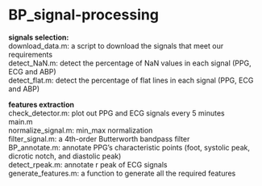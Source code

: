 # BP_signal-processing
**signals selection:**\
download_data.m: a script to download the signals that meet our requirements\
detect_NaN.m: detect the percentage of NaN values in each signal (PPG, ECG and ABP)\
detect_flat.m: detect the percentage of flat lines in each signal (PPG, ECG and ABP)

**features extraction**\
check_detector.m: plot out PPG and ECG signals every 5 minutes\
main.m\
normalize_signal.m: min_max normalization\
filter_signal.m: a 4th-order Butterworth bandpass filter\
BP_annotate.m: annotate PPG’s characteristic points (foot, systolic peak, dicrotic notch, and diastolic peak)\
detect_rpeak.m: annotate r peak of ECG signals\
generate_features.m: a function to generate all the required features








